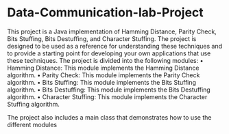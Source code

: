 # Data-Communication-lab-Project
 This project is a Java implementation of Hamming Distance, Parity Check, Bits Stuffing, Bits Destuffing, and Character Stuffing. The project is designed to be used as a reference for understanding these techniques and to provide a starting point for developing your own applications that use these techniques. 
The project is divided into the following modules: 
  • Hamming Distance: This module implements the Hamming Distance algorithm.
  • Parity Check: This module implements the Parity Check algorithm.
  • Bits Stuffing: This module implements the Bits Stuffing algorithm.
  • Bits Destuffing: This module implements the Bits Destuffing algorithm.
  • Character Stuffing: This module implements the Character Stuffing algorithm.
 
The project also includes a main class that demonstrates how to use the different modules
